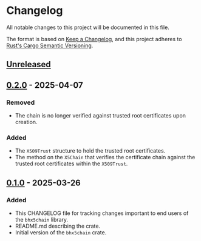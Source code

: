 # Changelog

All notable changes to this project will be documented in this file.

The format is based on [Keep a Changelog](https://keepachangelog.com/en/1.1.0/),
and this project adheres to [Rust's Cargo Semantic
Versioning](https://doc.rust-lang.org/cargo/reference/semver.html).

## [Unreleased]

## [0.2.0] - 2025-04-07

### Removed

- The chain is no longer verified against trusted root certificates upon
  creation.

### Added

- The `X509Trust` structure to hold the trusted root certificates.
- The method on the `X5Chain` that verifies the certificate chain against the
  trusted root certificates within the `X509Trust`.

## [0.1.0] - 2025-03-26

### Added

- This CHANGELOG file for tracking changes important to end users of the
  `bhx5chain` library.
- README.md describing the crate.
- Initial version of the `bhx5chain` crate.


[Unreleased]: <https://github.com/blockhousetech/eudi-rust-core/compare/bhx5chain/v0.2.0...HEAD>
[0.2.0]: <https://github.com/blockhousetech/eudi-rust-core/releases/tag/bhx5chain/v0.2.0>
[0.1.0]: <https://github.com/blockhousetech/eudi-rust-core/releases/tag/bhx5chain/v0.1.0>
